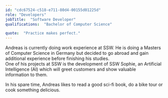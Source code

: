 ```yaml
---
id: "cdc67524-c518-e711-80d4-00155d01225d"
role: "Developers"
jobTitle:  "Software Developer"
qualifications:  "Bachelor of Computer Science"

quote:  "Practice makes perfect."
---
```


Andreas is currently doing work experience at SSW. He is doing a Masters of Computer Science in Germany but decided to go abroad and gain additional experience before finishing his studies.   
One of his projects at SSW is the development of SSW Sophie, an Artificial Intelligence (AI) which will greet customers and show valuable information to them.   

In his spare time, Andreas likes to read a good sci-fi book, do a bike tour or cook something delicious.  